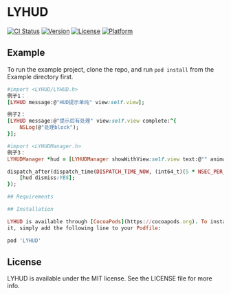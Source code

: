 
# LYHUD

[![CI Status](https://img.shields.io/travis/2554338284@qq.com/LYHUD.svg?style=flat)](https://travis-ci.org/2554338284@qq.com/LYHUD)
[![Version](https://img.shields.io/cocoapods/v/LYHUD.svg?style=flat)](https://cocoapods.org/pods/LYHUD)
[![License](https://img.shields.io/cocoapods/l/LYHUD.svg?style=flat)](https://cocoapods.org/pods/LYHUD)
[![Platform](https://img.shields.io/cocoapods/p/LYHUD.svg?style=flat)](https://cocoapods.org/pods/LYHUD)

## Example

To run the example project, clone the repo, and run `pod install` from the Example directory first.

```ruby
#import <LYHUD/LYHUD.h>
例子1：
[LYHUD message:@"HUD提示单纯" view:self.view];

例子2：
[LYHUD message:@"提示后有处理" view:self.view complete:^{
    NSLog(@"处理block");
}];

#import <LYHUDManager.h>
例子3：
LYHUDManager *hud = [LYHUDManager showWithView:self.view text:@"" animated:YES];

dispatch_after(dispatch_time(DISPATCH_TIME_NOW, (int64_t)(5 * NSEC_PER_SEC)), dispatch_get_main_queue(), ^{
    [hud dismiss:YES];
});

## Requirements

## Installation

LYHUD is available through [CocoaPods](https://cocoapods.org). To install
it, simply add the following line to your Podfile:
```

```ruby
pod 'LYHUD'
```


## License

LYHUD is available under the MIT license. See the LICENSE file for more info.

